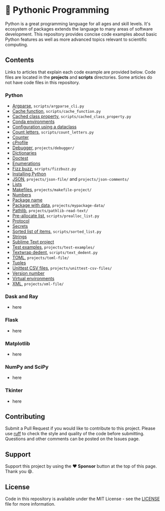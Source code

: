 # :snake: Pythonic Programming

Python is a great programming language for all ages and skill levels. It's ecosystem of packages extends the language to many areas of software development. This repository provides concise code examples about basic Python features as well as more advanced topics relevant to scientific computing.

## Contents

Links to articles that explain each code example are provided below. Code files are located in the **projects** and **scripts** directories. Some articles do not have code files in this repository.

### Python

- [Argparse](https://gavinw.me/notes/python/argparse.html), `scripts/argparse_cli.py`
- [Cache function](https://gavinw.me/notes/python/cache-function.html), `scripts/cache_function.py`
- [Cached class property](https://gavinw.me/notes/python/cached-class-property.html), `scripts/cached_class_property.py`
- [Conda environments](https://gavinw.me/notes/python/conda-env.html)
- [Configuration using a dataclass](https://gavinw.me/notes/python/config-dataclass.html)
- [Count letters](https://gavinw.me/notes/python/count-letters.html), `scripts/count_letters.py`
- [Counter](https://gavinw.me/notes/python/counter.html)
- [cProfile](https://gavinw.me/notes/python/cprofile.html)
- [Debugger](https://gavinw.me/notes/python/debugger.html), `projects/debugger/`
- [Dictionaries](https://gavinw.me/notes/python/dictionaries.html)
- [Doctest](https://gavinw.me/notes/python/doctest.html)
- [Enumerations](https://gavinw.me/notes/python/enums.html)
- [Fizz buzz](https://gavinw.me/notes/python/fizzbuzz.html), `scripts/fizzbuzz.py`
- [Installing Python](https://gavinw.me/notes/python/install-python.html)
- [JSON](https://gavinw.me/notes/python/json.html), `projects/json-file/` and `projects/json-comments/`
- [Lists](https://gavinw.me/notes/python/lists.html)
- [Makefiles](https://gavinw.me/notes/python/makefiles.html), `projects/makefile-project/`
- [Numbers](https://gavinw.me/notes/python/numbers.html)
- [Package name](https://gavinw.me/notes/python/package-name.html)
- [Package with data](https://gavinw.me/notes/python/package-data.html), `projects/mypackage-data/`
- [Pathlib](https://gavinw.me/notes/python/pathlib.html), `projects/pathlib-read-text/`
- [Pre-allocate list](https://gavinw.me/notes/python/prealloc-list.html), `scripts/prealloc_list.py`
- [Protocol](https://gavinw.me/notes/python/protocol.html)
- [Secrets](https://gavinw.me/notes/python/secrets.html)
- [Sorted list of items](https://gavinw.me/notes/python/sorted-list.html), `scripts/sorted_list.py`
- [Strings](https://gavinw.me/notes/python/strings.html)
- [Sublime Text project](https://gavinw.me/notes/python/sublime-project.html)
- [Test examples](https://gavinw.me/notes/python/test-examples.html), `projects/test-examples/`
- [Textwrap dedent](https://gavinw.me/notes/python/textwrap-dedent.html), `scripts/text_dedent.py`
- [TOML](https://gavinw.me/notes/python/toml.html), `projects/toml-file/`
- [Tuples](https://gavinw.me/notes/python/tuples.html)
- [Unittest CSV files](https://gavinw.me/notes/python/unittest-csv.html), `projects/unittest-csv-files/`
- [Version number](https://gavinw.me/notes/python/version.html)
- [Virtual environments](https://gavinw.me/notes/python/virtual-env.html)
- [XML](https://gavinw.me/notes/python/xml.html), `projects/xml-file/`

### Dask and Ray

- here

### Flask

- here

### Matplotlib

- here

### NumPy and SciPy

- here

### Tkinter

- here

## Contributing

Submit a Pull Request if you would like to contribute to this project. Please use [ruff](https://github.com/PyCQA/flake8) to check the style and quality of the code before submitting. Questions and other comments can be posted on the Issues page.

## Support

Support this project by using the **:heart: Sponsor** button at the top of this page. Thank you :smile:.

## License

Code in this repository is available under the MIT License - see the [LICENSE](LICENSE.md) file for more information.
